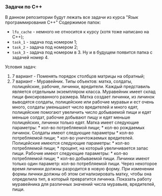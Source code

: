 ### Задачи по C++

В данном репозитории будут лежать все задачи из курса \"Язык программирования C++\"
Содержимое папок:
* `lfu_cache`  - немного не относится к курсу (хотя тоже написано на C++);
* `task_1` - задача под номером 1;
* `task_2` - задача под номером 2;
* `task_3` - задача под номером в 3.
Ну и в будущем появится папка с задачей номер 4.

Условия задач:
1. 7 вариант - Поменять порядок столбцов матрицы на обратный;
2. 7 вариант - Муравейник. Типы объектов: матка, солдаты, полицейские, рабочие, личинки, вредители. Каждый представиль является отдельным экземпляром класса. Муравейник имеет склад пищи фиксированного размера. Матка создает личинки, из личинок выводятся солдаты, полицейские или рабочие муравьи и ест очень много, солдаты уменьшают число вредителей и много едят, полицейские помогают увеличить число добываемой пищи и едят меньше солдат, рабочие добывают пищу и едят меньше полицейских, личинки только едят. Матка имеет следующие параметры:
		* кол-во потребляемой пищи;
		* кол-во рождаемых личинок.
	Солдаты имеют следующие параметры
		* кол-во потребляемой пищи;
		* кол-во уничтожаемых вредителей.
	Полицейские имеются следующие параметры:
		* кол-во потребляемой пищи;
		* процент, на который увеличивается запас пищи.
	Рабочие имеют следующие параметры:
		* кол-во потребляемой пищи;
		* кол-во добываемой пищи.
	Личинки имеют только один параметр: кол-во потребляемой пищи. Через некоторое время личинки должны разродится в новую форму. При изменении формы личнки должны об этом сигнализировать матку, чтобы она определила тип, в который превратится личинка. Показать работу муравейника для различных значений числа муравьев, вредителей, пищи.


